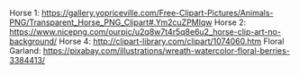 Horse 1: https://gallery.yopriceville.com/Free-Clipart-Pictures/Animals-PNG/Transparent_Horse_PNG_Clipart#.Ym2cuZPMIqw
Horse 2: https://www.nicepng.com/ourpic/u2q8w7t4r5q8e6u2_horse-clip-art-no-background/
Horse 4: http://clipart-library.com/clipart/1074060.htm
Floral Garland: https://pixabay.com/illustrations/wreath-watercolor-floral-berries-3384413/